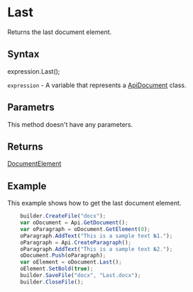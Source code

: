 # Last

Returns the last document element.

## Syntax

expression.Last();

`expression` - A variable that represents a [ApiDocument](../ApiDocument.md) class.

## Parametrs

This method doesn't have any parameters.

## Returns

[DocumentElement](../../../Enumerations/DocumentElement.md)

## Example

This example shows how to get the last document element.

```javascript
	builder.CreateFile("docx");
	var oDocument = Api.GetDocument();
	var oParagraph = oDocument.GetElement(0);
	oParagraph.AddText("This is a sample text №1.");
	oParagraph = Api.CreateParagraph();
	oParagraph.AddText("This is a sample text №2.");
	oDocument.Push(oParagraph);
	var oElement = oDocument.Last();
	oElement.SetBold(true);
	builder.SaveFile("docx", "Last.docx");
	builder.CloseFile();
```